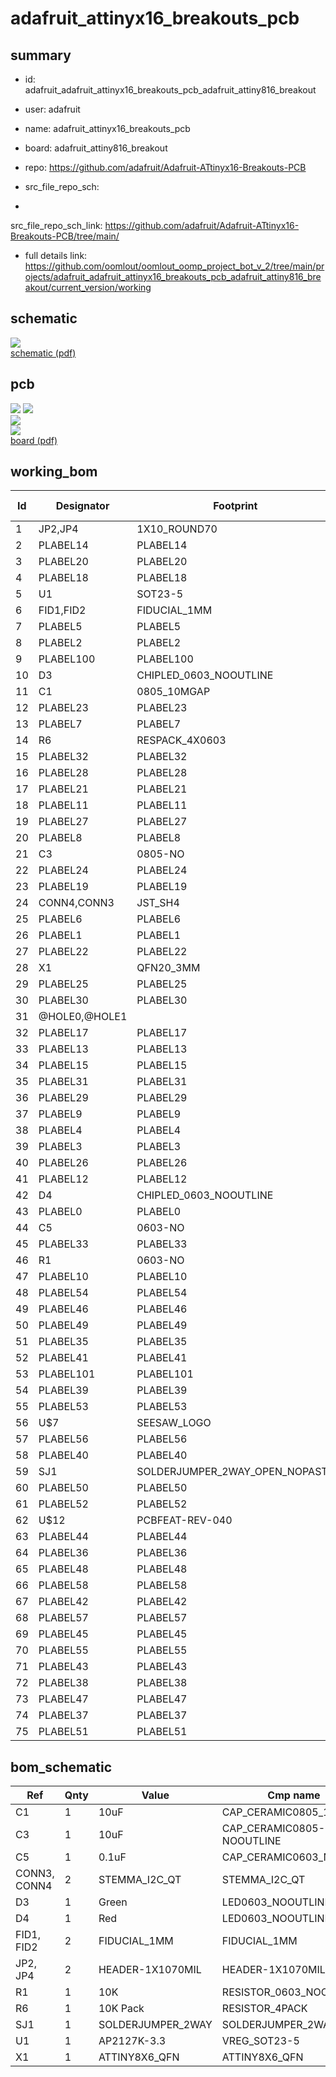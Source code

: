 # adafruit_attinyx16_breakouts_pcb
 
## summary 
* id: adafruit_adafruit_attinyx16_breakouts_pcb_adafruit_attiny816_breakout
* user: adafruit
* name: adafruit_attinyx16_breakouts_pcb
* board: adafruit_attiny816_breakout
* repo: https://github.com/adafruit/Adafruit-ATtinyx16-Breakouts-PCB



* src_file_repo_sch: 
*
 src_file_repo_sch_link: https://github.com/adafruit/Adafruit-ATtinyx16-Breakouts-PCB/tree/main/
* full details link: https://github.com/oomlout/oomlout_oomp_project_bot_v_2/tree/main/projects/adafruit_adafruit_attinyx16_breakouts_pcb_adafruit_attiny816_breakout/current_version/working  

## schematic  
![](working_schematic_600.png)  
[schematic (pdf)](working_schematic.pdf)  

## pcb  
![](working_3d_600.png) 
![](working_3d_front_600.png)  
![](working_3d_back_600.png)  
![](working_600.png)  
[board (pdf)](working.pdf)  

## working_bom
| Id | Designator | Footprint | Quantity | Designation | Supplier and ref |  | None | 
| --- | --- | --- | --- | --- | --- | --- | --- | 
| 1 | JP2,JP4 | 1X10_ROUND70 | 2 |  |  |  | [''] | 
| 2 | PLABEL14 | PLABEL14 | 1 |  |  |  | [''] | 
| 3 | PLABEL20 | PLABEL20 | 1 |  |  |  | [''] | 
| 4 | PLABEL18 | PLABEL18 | 1 |  |  |  | [''] | 
| 5 | U1 | SOT23-5 | 1 | AP2127K-3.3 |  |  | [''] | 
| 6 | FID1,FID2 | FIDUCIAL_1MM | 2 | FIDUCIAL_1MM |  |  | [''] | 
| 7 | PLABEL5 | PLABEL5 | 1 |  |  |  | [''] | 
| 8 | PLABEL2 | PLABEL2 | 1 |  |  |  | [''] | 
| 9 | PLABEL100 | PLABEL100 | 1 |  |  |  | [''] | 
| 10 | D3 | CHIPLED_0603_NOOUTLINE | 1 | Green |  |  | [''] | 
| 11 | C1 | 0805_10MGAP | 1 | 10uF |  |  | [''] | 
| 12 | PLABEL23 | PLABEL23 | 1 |  |  |  | [''] | 
| 13 | PLABEL7 | PLABEL7 | 1 |  |  |  | [''] | 
| 14 | R6 | RESPACK_4X0603 | 1 | 10K Pack |  |  | [''] | 
| 15 | PLABEL32 | PLABEL32 | 1 |  |  |  | [''] | 
| 16 | PLABEL28 | PLABEL28 | 1 |  |  |  | [''] | 
| 17 | PLABEL21 | PLABEL21 | 1 |  |  |  | [''] | 
| 18 | PLABEL11 | PLABEL11 | 1 |  |  |  | [''] | 
| 19 | PLABEL27 | PLABEL27 | 1 |  |  |  | [''] | 
| 20 | PLABEL8 | PLABEL8 | 1 |  |  |  | [''] | 
| 21 | C3 | 0805-NO | 1 | 10uF |  |  | [''] | 
| 22 | PLABEL24 | PLABEL24 | 1 |  |  |  | [''] | 
| 23 | PLABEL19 | PLABEL19 | 1 |  |  |  | [''] | 
| 24 | CONN4,CONN3 | JST_SH4 | 2 | STEMMA_I2C_QT |  |  | [''] | 
| 25 | PLABEL6 | PLABEL6 | 1 |  |  |  | [''] | 
| 26 | PLABEL1 | PLABEL1 | 1 |  |  |  | [''] | 
| 27 | PLABEL22 | PLABEL22 | 1 |  |  |  | [''] | 
| 28 | X1 | QFN20_3MM | 1 | ATTINY8X6_QFN |  |  | [''] | 
| 29 | PLABEL25 | PLABEL25 | 1 |  |  |  | [''] | 
| 30 | PLABEL30 | PLABEL30 | 1 |  |  |  | [''] | 
| 31 | @HOLE0,@HOLE1 |  | 2 |  |  |  | [''] | 
| 32 | PLABEL17 | PLABEL17 | 1 |  |  |  | [''] | 
| 33 | PLABEL13 | PLABEL13 | 1 |  |  |  | [''] | 
| 34 | PLABEL15 | PLABEL15 | 1 |  |  |  | [''] | 
| 35 | PLABEL31 | PLABEL31 | 1 |  |  |  | [''] | 
| 36 | PLABEL29 | PLABEL29 | 1 |  |  |  | [''] | 
| 37 | PLABEL9 | PLABEL9 | 1 |  |  |  | [''] | 
| 38 | PLABEL4 | PLABEL4 | 1 |  |  |  | [''] | 
| 39 | PLABEL3 | PLABEL3 | 1 |  |  |  | [''] | 
| 40 | PLABEL26 | PLABEL26 | 1 |  |  |  | [''] | 
| 41 | PLABEL12 | PLABEL12 | 1 |  |  |  | [''] | 
| 42 | D4 | CHIPLED_0603_NOOUTLINE | 1 | Red |  |  | [''] | 
| 43 | PLABEL0 | PLABEL0 | 1 |  |  |  | [''] | 
| 44 | C5 | 0603-NO | 1 | 0.1uF |  |  | [''] | 
| 45 | PLABEL33 | PLABEL33 | 1 |  |  |  | [''] | 
| 46 | R1 | 0603-NO | 1 | 10K |  |  | [''] | 
| 47 | PLABEL10 | PLABEL10 | 1 |  |  |  | [''] | 
| 48 | PLABEL54 | PLABEL54 | 1 |  |  |  | [''] | 
| 49 | PLABEL46 | PLABEL46 | 1 |  |  |  | [''] | 
| 50 | PLABEL49 | PLABEL49 | 1 |  |  |  | [''] | 
| 51 | PLABEL35 | PLABEL35 | 1 |  |  |  | [''] | 
| 52 | PLABEL41 | PLABEL41 | 1 |  |  |  | [''] | 
| 53 | PLABEL101 | PLABEL101 | 1 |  |  |  | [''] | 
| 54 | PLABEL39 | PLABEL39 | 1 |  |  |  | [''] | 
| 55 | PLABEL53 | PLABEL53 | 1 |  |  |  | [''] | 
| 56 | U$7 | SEESAW_LOGO | 1 |  |  |  | [''] | 
| 57 | PLABEL56 | PLABEL56 | 1 |  |  |  | [''] | 
| 58 | PLABEL40 | PLABEL40 | 1 |  |  |  | [''] | 
| 59 | SJ1 | SOLDERJUMPER_2WAY_OPEN_NOPASTE | 1 |  |  |  | [''] | 
| 60 | PLABEL50 | PLABEL50 | 1 |  |  |  | [''] | 
| 61 | PLABEL52 | PLABEL52 | 1 |  |  |  | [''] | 
| 62 | U$12 | PCBFEAT-REV-040 | 1 |  |  |  | [''] | 
| 63 | PLABEL44 | PLABEL44 | 1 |  |  |  | [''] | 
| 64 | PLABEL36 | PLABEL36 | 1 |  |  |  | [''] | 
| 65 | PLABEL48 | PLABEL48 | 1 |  |  |  | [''] | 
| 66 | PLABEL58 | PLABEL58 | 1 |  |  |  | [''] | 
| 67 | PLABEL42 | PLABEL42 | 1 |  |  |  | [''] | 
| 68 | PLABEL57 | PLABEL57 | 1 |  |  |  | [''] | 
| 69 | PLABEL45 | PLABEL45 | 1 |  |  |  | [''] | 
| 70 | PLABEL55 | PLABEL55 | 1 |  |  |  | [''] | 
| 71 | PLABEL43 | PLABEL43 | 1 |  |  |  | [''] | 
| 72 | PLABEL38 | PLABEL38 | 1 |  |  |  | [''] | 
| 73 | PLABEL47 | PLABEL47 | 1 |  |  |  | [''] | 
| 74 | PLABEL37 | PLABEL37 | 1 |  |  |  | [''] | 
| 75 | PLABEL51 | PLABEL51 | 1 |  |  |  | [''] | 


## bom_schematic
| Ref | Qnty | Value | Cmp name | Footprint | Description | Vendor | DNP | 
| --- | --- | --- | --- | --- | --- | --- | --- | 
| C1 | 1 | 10uF | CAP_CERAMIC0805_10MGAP | working:0805_10MGAP |  |  |  | 
| C3 | 1 | 10uF | CAP_CERAMIC0805-NOOUTLINE | working:0805-NO |  |  |  | 
| C5 | 1 | 0.1uF | CAP_CERAMIC0603_NO | working:0603-NO |  |  |  | 
| CONN3, CONN4 | 2 | STEMMA_I2C_QT | STEMMA_I2C_QT | working:JST_SH4 |  |  |  | 
| D3 | 1 | Green | LED0603_NOOUTLINE | working:CHIPLED_0603_NOOUTLINE |  |  |  | 
| D4 | 1 | Red | LED0603_NOOUTLINE | working:CHIPLED_0603_NOOUTLINE |  |  |  | 
| FID1, FID2 | 2 | FIDUCIAL_1MM | FIDUCIAL_1MM | working:FIDUCIAL_1MM |  |  |  | 
| JP2, JP4 | 2 | HEADER-1X1070MIL | HEADER-1X1070MIL | working:1X10_ROUND70 |  |  |  | 
| R1 | 1 | 10K | RESISTOR_0603_NOOUT | working:0603-NO |  |  |  | 
| R6 | 1 | 10K Pack | RESISTOR_4PACK | working:RESPACK_4X0603 |  |  |  | 
| SJ1 | 1 | SOLDERJUMPER_2WAY | SOLDERJUMPER_2WAY | working:SOLDERJUMPER_2WAY_OPEN_NOPASTE |  |  |  | 
| U1 | 1 | AP2127K-3.3 | VREG_SOT23-5 | working:SOT23-5 |  |  |  | 
| X1 | 1 | ATTINY8X6_QFN | ATTINY8X6_QFN | working:QFN20_3MM |  |  |  | 



